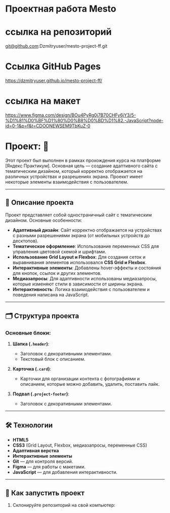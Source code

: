 # Проектная работа Mesto


# ссылка на репозиторий
git@github.com:Dzmitryuser/mesto-project-ff.git

# Ссылка GitHub Pages
https://dzmitryuser.github.io/mesto-project-ff/

# ссылка на макет

https://www.figma.com/design/BOu4PyRg0j7B70CHFy6jY3/5-%D1%81%D0%BF%D1%80%D0%B8%D0%BD%D1%82.-JavaScript?node-id=0-1&p=f&t=CDOONEWSEM9TbKuZ-0

# Проект: 🎨

Этот проект был выполнен в рамках прохождения курса на платформе [Яндекс Практикум]. Основная цель — создание адаптивного сайта с тематическим дизайном, который корректно отображается на различных устройствах и разрешениях экрана. Проеккт имеет некоторые элементы взаимодействия с пользователем.

---

## 📝 Описание проекта

Проект представляет собой одностраничный сайт с тематическим дизайном. Основные особенности:

- **Адаптивный дизайн**: Сайт корректно отображается на устройствах с разными разрешениями экрана (от мобильных устройств до десктопов).
- **Тематическое оформление**: Использование переменных CSS для управления цветовой схемой и шрифтами.
- **Использование Grid Layout и Flexbox**: Для создания сеток и выравнивания элементов использовался **CSS Grid и Flexbox**.
- **Интерактивные элементы**: Добавлены hover-эффекты и состояния для кнопок, ссылок и других элементов.
- **Медиазапросы**: Для адаптивности использованы медиазапросы, которые изменяют стили в зависимости от ширины экрана.
- **Интерактивность**: Логика взаимодействия с пользователем и поведения написана на JavaScript.

---

## 🗂 Структура проекта

### Основные блоки:

1. **Шапка (`.header`)**:

   - Заголовок с декоративными элементами.
   - Текстовый блок с описанием.

3. **Карточка (`.card`)**:

   - Карточки для организации контента с фотографиями и описанием, которые можно добавить, удалить, поставить лайк.

4. **Подвал (`.project-footer`)**:
   - Заголовок с декоративными элементами.

---

## 🛠 Технологии

- **HTML5**
- **CSS3** (Grid Layout, Flexbox, медиазапросы, переменные CSS)
- **Адаптивная верстка**
- **Интерактивные элементы**
- **Git** — для контроля версий.
- **Figma** — для работы с макетами.
- **JavaScript** — для добавления интерактивности.

---

## 🚀 Как запустить проект

1. Склонируйте репозиторий на свой компьютер:
   ```bash

   ```
